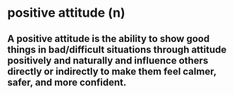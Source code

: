 # positive attitude (n)

## A positive attitude is the ability to show good things in bad/difficult situations through attitude positively and naturally and influence others directly or indirectly to make them feel calmer, safer, and more confident.